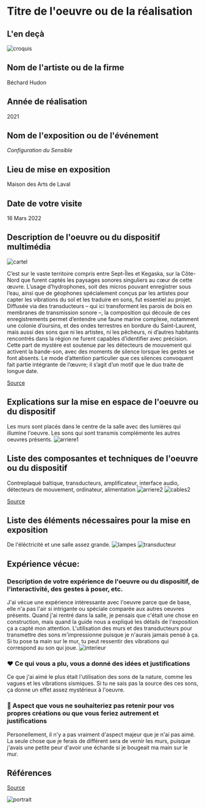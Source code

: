 

  # Titre de l'oeuvre ou de la réalisation
  ## L'en deçà
![croquis](croquis/croquis.png)


  ## Nom de l'artiste ou de la firme
  Béchard Hudon

  ## Année de réalisation
  2021

  ## Nom de l'exposition ou de l'événement
  *Configuration du Sensible*

  ## Lieu de mise en exposition
  Maison des Arts de Laval

  ## Date de votre visite
  16 Mars 2022

  ## Description de l'oeuvre ou du dispositif multimédia
  ![cartel](medias/en_deca_cartel.png)
  
  C’est sur le vaste territoire compris entre Sept-Îles et Kegaska, sur la Côte-Nord que furent captés les paysages sonores singuliers au cœur de cette œuvre. L’usage d’hydrophones, soit des micros pouvant enregistrer sous l’eau, ainsi que de géophones spécialement conçus par les artistes pour capter les vibrations du sol et les traduire en sons, fut essentiel au projet. Diffusée via des transducteurs – qui ici transforment les parois de bois en membranes de transmission sonore –, la composition qui découle de ces enregistrements permet d’entendre une faune marine complexe, notamment une colonie d’oursins, et des ondes terrestres en bordure du Saint-Laurent, mais aussi des sons que ni les artistes, ni les pêcheurs, ni d’autres habitants rencontrés dans la région ne furent capables d’identifier avec précision. Cette part de mystère est soutenue par les détecteurs de mouvement qui activent la bande-son, avec des moments de silence lorsque les gestes se font absents. Le mode d’attention particulier que ces silences convoquent fait partie intégrante de l’œuvre; il s’agit d’un motif que le duo traite de longue date. 
  
  [Source](https://bechardhudon.com/project/en-deca-2022/)

  ## Explications sur la mise en espace de l'oeuvre ou du dispositif
  Les murs sont placés dans le centre de la salle avec des lumières qui illumine l'oeuvre. Les sons qui sont transmis complémente les autres oeuvres présents.
  ![arriere1](medias/en_deca_arriere_1.png)
  
  ## Liste des composantes et techniques de l'oeuvre ou du dispositif
  Contreplaqué baltique, transducteurs, amplificateur, interface audio, détecteurs de mouvement, ordinateur, alimentation
  ![arriere2](medias/en_deca_arriere_2.png)
  ![cables2](medias/en_deca_cables2.png)
  
  [Source](https://bechardhudon.com/project/en-deca-2022/)

  ##  Liste des éléments nécessaires pour la mise en exposition
  De l'éléctricité et une salle assez grande.
  ![lampes](medias/en_deca_lampes.png)
  ![transducteur](medias/en_deca_transducteur.png)

  ##  Expérience vécue:

  ### Description de votre expérience de l'oeuvre ou du dispositif, de l'interactivité, des gestes à poser, etc.
  J'ai vécue une expérience intéressante avec l'oeuvre parce que de base, elle n'a pas l'air si intrigante ou spéciale comparée aux autres oeuvres présents. Quand j'ai rentré dans la salle, je pensais que c'était une chose en construction, mais quand la guide nous a expliqué les détails de l'exposition ça a capté mon attention. L'utilisation des murs et des transducteurs pour transmettre des sons m'impressionne puisque je n'aurais jamais pensé à ça. Si tu pose ta main sur le mur, tu peut ressentir des vibrations qui correspond au son qui joue.
  ![interieur](medias/en_deca_interieur.png)

  ### ❤️ Ce qui vous a plu, vous a donné des idées et justifications
  Ce que j'ai aimé le plus  était l'utilisation des sons de la nature, comme les vagues et les vibrations sismiques. Si tu ne sais pas la source des ces sons, ça donne un effet assez mystérieux à l'oeuvre.

  ###  🤔 Aspect que vous ne souhaiteriez pas retenir pour vos propres créations ou que vous feriez autrement et justifications
  Personellement, il n'y a pas vraiment d'aspect majeur que je n'ai pas aimé. La seule chose que je ferais de différent sera de vernir les murs, puisque j'avais une petite peur d'avoir une écharde si je bougeait ma main sur le mur.

  ## Références
   [Source](https://bechardhudon.com/project/en-deca-2022/)

   ![portrait](medias/en_deca_portrait.png)

